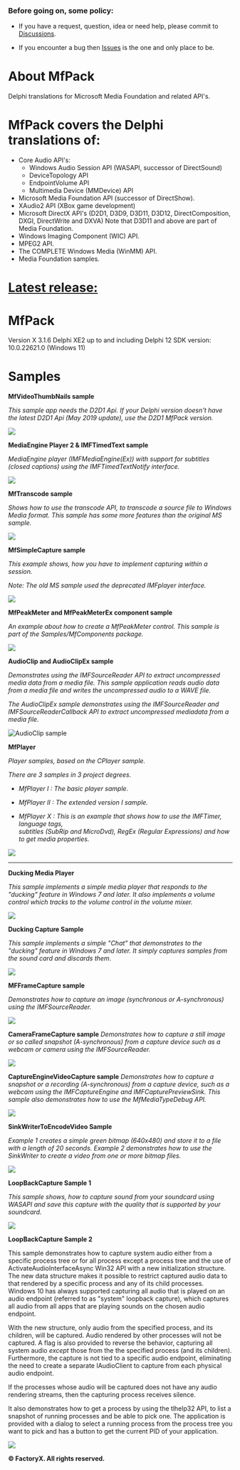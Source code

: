 ### Before going on, some policy:
- If you have a request, question, idea or need help, please commit to [Discussions](https://github.com/FactoryXCode/MfPack/discussions).

- If you encounter a bug then [Issues](https://github.com/FactoryXCode/MfPack/issues) is the one and only place to be.


# About MfPack

 Delphi translations for Microsoft Media Foundation and related API's.

# MfPack covers the Delphi translations of:

- Core Audio API's:
  * Windows Audio Session API (WASAPI, successor of DirectSound) 
  * DeviceTopology API
  * EndpointVolume API
  * Multimedia Device (MMDevice) API
- Microsoft Media Foundation API (successor of DirectShow).
- XAudio2 API (XBox game development)
- Microsoft DirectX API's (D2D1, D3D9, D3D11, D3D12, DirectComposition, DXGI, DirectWrite and DXVA) Note that D3D11 and above are part of Media Foundation.
- Windows Imaging Component (WIC) API.
- MPEG2 API.
- The COMPLETE Windows Media (WinMM) API.
- Media Foundation samples.

# <u>Latest release:</u> 


# MfPack 

Version X 3.1.6
Delphi XE2 up to and including Delphi 12 
SDK version: 10.0.22621.0 (Windows 11)


# Samples


**MfVideoThumbNails sample**

*This sample app needs the D2D1 Api. If your Delphi version doesn't have the latest D2D1 Api (May 2019 update), use the D2D1 MfPack version.*



![](https://github.com/FactoryXCode/MfPack/blob/Master/MfPack/Pic/VideoThumbNailsSample.jpg)

**MediaEngine Player 2 & IMFTimedText sample**

*MediaEngine player (IMFMediaEngine(Ex)) with support for subtitles (closed captions) using the IMFTimedTextNotify interface.*



![](https://github.com/FactoryXCode/MfPack/blob/Master/MfPack/Pic/MediaEnginePlayer2.jfif)

**MfTranscode sample**

*Shows how to use the transcode API, to transcode a source file to Windows Media format. This sample has some more features than the original MS sample.*



![](https://github.com/FactoryXCode/MfPack/blob/Master/MfPack/Pic/mftransform.jfif)

**MfSimpleCapture sample**

*This example shows, how you have to implement capturing within a session.*

*Note: The old MS sample used the deprecated IMFplayer interface.*



![](https://github.com/FactoryXCode/MfPack/blob/Master/MfPack/Pic/MfSimpleCapture.jpg)

**MfPeakMeter and MfPeakMeterEx component sample**

*An example about how to create a MfPeakMeter control. This sample is part of the Samples/MfComponents package.*



![](https://github.com/FactoryXCode/MfPack/blob/Master/MfPack/Pic/MfPeakmeter.jfif)

**AudioClip and AudioClipEx sample**

*Demonstrates using the IMFSourceReader API to extract uncompressed media data from a media file. This sample application reads audio data from a media file and writes the uncompressed audio to a WAVE file.*

*The AudioClipEx sample demonstrates using the IMFSourceReader and IMFSourceReaderCallback API to extract uncompressed mediadata from a media file.*



![AudioClip sample](https://github.com/FactoryXCode/MfPack/blob/Master/MfPack/Pic/AudioClipExSample.jpg)



**MfPlayer**

*Player samples, based on the CPlayer sample.*

*There are 3 samples in 3 project degrees.*

- *MfPlayer I : The basic player sample.*

- *MfPlayer II : The extended version I sample.*

- *MfPlayer X : This is an example that shows how to use the IMFTimer, language tags,*  
               *subtitles (SubRip and MicroDvd), RegEx (Regular Expressions) and how to get media properties.*



![](https://github.com/FactoryXCode/MfPack/blob/Master/MfPack/Pic/MfMediaPlayer_X.jfif)



****

**Ducking Media Player**

  *This sample implements a simple media player that responds to the "ducking"* 
  *feature in Windows 7 and later. It also implements a volume control which tracks*
  *to the volume control in the volume mixer.* 
  
![](https://github.com/FactoryXCode/MfPack/blob/Master/MfPack/Pic/DuckingMediaPlayerSample.jpg)

**Ducking Capture Sample**

  *This sample implements a simple "Chat" that demonstrates to the "ducking"* 
  *feature in Windows 7 and later. It simply captures samples from the sound card and* 
  *discards them.*

![](https://github.com/FactoryXCode/MfPack/blob/Master/MfPack/Pic/ChatDemo.jfif)

**MFFrameCapture sample**

*Demonstrates how to capture an image (synchronous or A-synchronous) using the IMFSourceReader.*

![](https://github.com/FactoryXCode/MfPack/blob/Master/MfPack/Pic/MfFrameCapture.png)

**CameraFrameCapture sample**
*Demonstrates how to capture a still image or so called snapshot (A-synchronous) from a* 
*capture device such as a webcam or camera using the IMFSourceReader.*

![](https://github.com/FactoryXCode/MfPack/blob/Master/MfPack/Pic/CameraFrameCaptureSample.png)

**CaptureEngineVideoCapture sample**
*Demonstrates how to capture a snapshot or a recording (A-synchronous) from a capture device,*
*such as a webcam using the IMFCaptureEngine and IMFCapturePreviewSink.*
*This sample also demonstrates how to use the MfMediaTypeDebug API.*

![](https://github.com/FactoryXCode/MfPack/blob/Master/MfPack/Pic/MFCaptureEngineVideoCapture.jpg)

**SinkWriterToEncodeVideo Sample**

*Example 1 creates a simple green bitmap (640x480) and store it to a file with a length of 20 seconds.*
*Example 2 demonstrates how to use the SinkWriter to create a video from one or more bitmap files.*
  
 ![](https://github.com/FactoryXCode/MfPack/blob/Master/MfPack/Pic/SinkWriterSample.png)

**LoopBackCapture Sample 1**

*This sample shows, how to capture sound from your soundcard using WASAPI and save this capture*
*with the quality that is supported by your soundcard.*

![](https://github.com/FactoryXCode/MfPack/blob/Master/MfPack/Pic/LoopBackCapture.png)


**LoopBackCapture Sample 2**

This sample demonstrates how to capture system audio either from a specific process tree or for all process except
a process tree and the use of ActivateAudioInterfaceAsync Win32 API with a new initialization structure. 
The new data structure makes  it possible to restrict captured audio data to that rendered by a specific 
process and any of its child processes. Windows 10 has always supported capturing all audio that is played on 
an audio endpoint (referred to as "system" loopback capture), which captures all audio from all apps that 
are playing sounds on the chosen audio endpoint. 

With the new structure, only audio from the specified process, and its children, will be captured. Audio rendered by
other processes will not be captured. A flag is also provided to reverse the behavior, capturing all system
audio *except* those from the the specified process (and its children). Furthermore, the capture is not tied to a 
specific audio endpoint, eliminating the need to create a separate IAudioClient to capture from each physical 
audio endpoint. 

If the processes whose audio will be captured does not have any audio rendering streams, then the capturing 
process receives silence.

It also demonstrates how to get a process by using the tlhelp32 API, to list a snapshot of running processes and be able to pick one.
The application is provided with a dialog to select a running process from the process tree you want to pick and has
a button to get the current PID of your application.

![](https://github.com/FactoryXCode/MfPack/blob/Master/MfPack/Pic/LoopbackCapture2.png)  
  
**© FactoryX. All rights reserved.**

